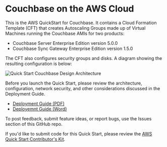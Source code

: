 # Couchbase on the AWS Cloud
This is the AWS QuickStart for Couchbase.  It contains a Cloud Formation Template (CFT) that creates Autoscaling Groups made up of Virtual Machines running the Couchbase AMIs for two products:

* Couchbase Server Enterprise Edition version 5.0.0
* Couchbase Sync Gateway Enterprise Edition version  1.5.0

The CFT also configures security groups and disks.  A diagram showing the resulting configuration is below:

![Quick Start Couchbase Design Architecture](https://s3-us-west-2.amazonaws.com/cs-couchbase-quickstart/Couchbase-Quick+Start+architecture+diagram.png)

Before you launch the Quick Start, please review the architecture, configuration, network security, and other considerations discussed in the Deployment Guide.

* [Deployment Guide (PDF)](https://s3-us-west-2.amazonaws.com/cs-couchbase-quickstart/Couchbase%2BQuick%2BStart%2BGuide.pdf)
* [Deployemnt Guide (Word)](https://s3-us-west-2.amazonaws.com/cs-couchbase-quickstart/Couchbase%2BQuick%2BStart%2BGuide.docx)

To post feedback, submit feature ideas, or report bugs, use the Issues section of this GitHub repo.

If you'd like to submit code for this Quick Start, please review the [AWS Quick Start Contributor's Kit](https://aws-quickstart.github.io/).
